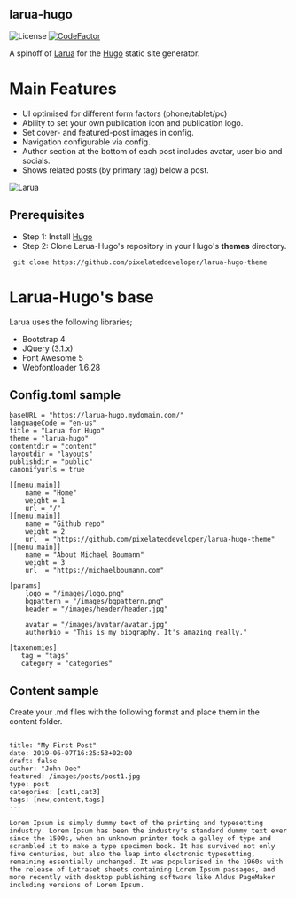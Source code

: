 ## larua-hugo
![License](https://img.shields.io/github/license/pixelateddeveloper/larua-hugo?style=flat-square)
[![CodeFactor](https://www.codefactor.io/repository/github/pixelateddeveloper/larua-hugo-theme/badge)](https://www.codefactor.io/repository/github/pixelateddeveloper/larua-hugo-theme)

A spinoff of [Larua](https://github.com/pixelateddeveloper/larua-ghost-theme) for the [Hugo](https://gohugo.io/) static site generator. 

# Main Features
- UI optimised for different form factors (phone/tablet/pc)
- Ability to set your own publication icon and publication logo.
- Set cover- and featured-post images in config.
- Navigation configurable via config.
- Author section at the bottom of each post includes avatar, user bio and socials.
- Shows related posts (by primary tag) below a post.

![Larua](https://github.com/pixelateddeveloper/larua/raw/master/assets/screenshot-desktop.png)

## Prerequisites
- Step 1: Install [Hugo](https://gohugo.io/getting-started/installing)
- Step 2: Clone Larua-Hugo's repository in your Hugo's **themes** directory.

``` git clone https://github.com/pixelateddeveloper/larua-hugo-theme```

# Larua-Hugo's base
Larua uses the following libraries;
- Bootstrap 4
- JQuery (3.1.x)
- Font Awesome 5
- Webfontloader 1.6.28


## Config.toml sample
```
baseURL = "https://larua-hugo.mydomain.com/"
languageCode = "en-us"
title = "Larua for Hugo"
theme = "larua-hugo"
contentdir = "content"
layoutdir = "layouts"
publishdir = "public"
canonifyurls = true

[[menu.main]]
    name = "Home"
    weight = 1
    url = "/"
[[menu.main]]
    name = "Github repo"
    weight = 2
    url  = "https://github.com/pixelateddeveloper/larua-hugo-theme"
[[menu.main]]
    name = "About Michael Boumann"
    weight = 3
    url  = "https://michaelboumann.com"

[params]
    logo = "/images/logo.png"
    bgpattern = "/images/bgpattern.png"
    header = "/images/header/header.jpg"

    avatar = "/images/avatar/avatar.jpg"
    authorbio = "This is my biography. It's amazing really."

[taxonomies]
   tag = "tags"
   category = "categories"
```

## Content sample
Create your .md files with the following format and place them in the content folder. 

```
---
title: "My First Post"
date: 2019-06-07T16:25:53+02:00
draft: false
author: "John Doe"
featured: /images/posts/post1.jpg
type: post
categories: [cat1,cat3]
tags: [new,content,tags]
---

Lorem Ipsum is simply dummy text of the printing and typesetting industry. Lorem Ipsum has been the industry's standard dummy text ever since the 1500s, when an unknown printer took a galley of type and scrambled it to make a type specimen book. It has survived not only five centuries, but also the leap into electronic typesetting, remaining essentially unchanged. It was popularised in the 1960s with the release of Letraset sheets containing Lorem Ipsum passages, and more recently with desktop publishing software like Aldus PageMaker including versions of Lorem Ipsum.
```
